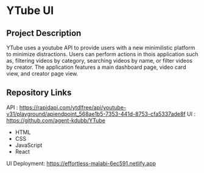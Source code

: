 # YTube UI

## Project Description

YTube uses a youtube API to provide users with a new minimilistic platform to minimize distractions. Users can perform actions in thois application such as, filtering videos by category, searching videos by name, or filter videos by creator. The application features a main dashboard page, video card view, and creator page view.

## Repository Links

API : https://rapidapi.com/ytdlfree/api/youtube-v31/playground/apiendpoint_568ae1b5-7353-441d-8753-cfa5337ade8f
UI : https://github.com/agent-kdubb/YTube

- HTML
- CSS
- JavaScript
- React


UI Deployment: https://effortless-malabi-6ec591.netlify.app




